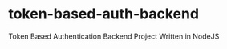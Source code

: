 token-based-auth-backend
======================


Token Based Authentication Backend Project Written in NodeJS
